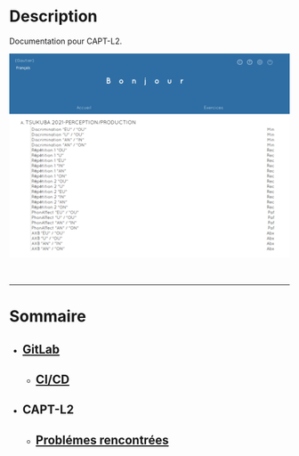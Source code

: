 # Description

Documentation pour CAPT-L2.


![Capt-L2](./doc/Images/CaptureEcran1.png)

<br>

---
# Sommaire

+ ## [GitLab](./doc/Gitlab.md)
    +  ## [CI/CD](./doc/CICD.md)
+ ## CAPT-L2
    +  ## [Problémes rencontrées](./doc/CAPTL2Prob.md)